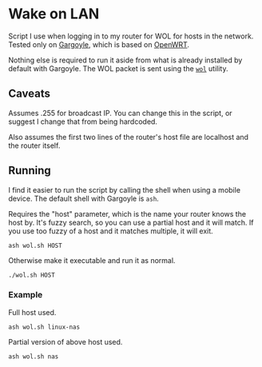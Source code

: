 # Wake on LAN

Script I use when logging in to my router for WOL for hosts in the network. Tested only on [Gargoyle](http://www.gargoyle-router.com/), which is based on [OpenWRT](https://openwrt.org/).

Nothing else is required to run it aside from what is already installed by default with Gargoyle. The WOL packet is sent using the [`wol`](https://github.com/tkren/wake-on-lan/) utility.

## Caveats

Assumes .255 for broadcast IP. You can change this in the script, or suggest I change that from being hardcoded.

Also assumes the first two lines of the router's host file are localhost and the router itself.

## Running

I find it easier to run the script by calling the shell when using a mobile device. The default shell with Gargoyle is `ash`. 

Requires the "host" parameter, which is the name your router knows the host by. It's fuzzy search, so you can use a partial host and it will match. If you use too fuzzy of a host and it matches multiple, it will exit.

```
ash wol.sh HOST
```

Otherwise make it executable and run it as normal.

```
./wol.sh HOST
```

### Example

Full host used.

```
ash wol.sh linux-nas
```

Partial version of above host used.

```
ash wol.sh nas
```
